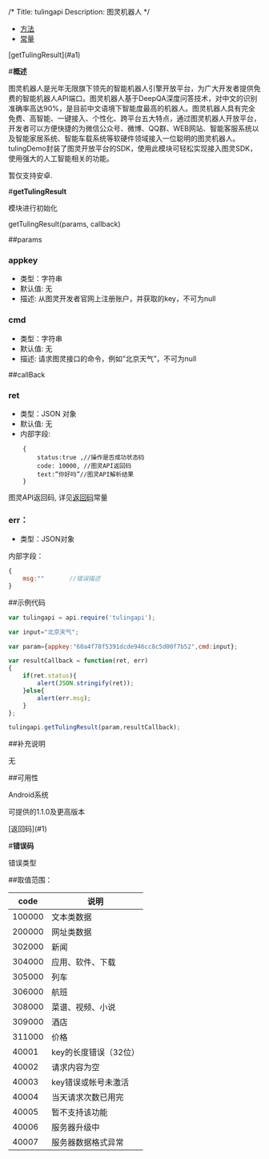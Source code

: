 /*
Title: tulingapi
Description: 图灵机器人
*/

<ul id="tab" class="clearfix">
	<li class="active"><a href="#basic-content">方法</a></li>
	<li class=""><a href="#const-content">常量</a></li>
</ul>
<div id="basic-content">

<div class="outline">
[getTulingResult](#a1)
</div>

#**概述**

图灵机器人是光年无限旗下领先的智能机器人引擎开放平台，为广大开发者提供免费的智能机器人API端口。图灵机器人基于DeepQA深度问答技术，对中文的识别准确率高达90%，是目前中文语境下智能度最高的机器人。图灵机器人具有完全免费、高智能、一键接入、个性化、跨平台五大特点，通过图灵机器人开放平台，开发者可以方便快捷的为微信公众号、微博、QQ群、WEB网站、智能客服系统以及智能家居系统、智能车载系统等软硬件领域接入一位聪明的图灵机器人。
tulingDemo封装了图灵开放平台的SDK，使用此模块可轻松实现接入图灵SDK，使用强大的人工智能相关的功能。

暂仅支持安卓.

#**getTulingResult**<div id="a1"></div>

模块进行初始化

getTulingResult(params, callback)

##params

### appkey

- 类型：字符串
- 默认值: 无
- 描述: 从图灵开发者官网上注册账户，并获取的key，不可为null

### cmd

- 类型：字符串
- 默认值: 无
- 描述: 请求图灵接口的命令，例如”北京天气”，不可为null

##callBack

### ret

- 类型：JSON 对象
- 默认值: 无
- 内部字段: 

```
	{
		status:true ,//操作是否成功状态码
		code: 10000, //图灵API返回码
		text:”你好吗”//图灵API解析结果
	}
```
图灵API返回码, 详见[返回码](!Constant)常量

### err：

- 类型：JSON对象

内部字段：

```js
{
    msg:""       //错误描述
}
```

##示例代码

```js
var tulingapi = api.require('tulingapi');

var input="北京天气";

var param={appkey:"60a4f78f5391dcde946cc8c5d00f7b52",cmd:input};

var resultCallback = function(ret, err)
{
    if(ret.status){
        alert(JSON.stringify(ret));
    }else{
        alert(err.msg);
    }
};

tulingapi.getTulingResult(param,resultCallback);
```

##补充说明

无

##可用性

Android系统

可提供的1.1.0及更高版本

</div>

<div id="const-content">

<div class="outline">
[返回码](#1)
</div>


#**错误码**<div id="3"></div>

错误类型

##取值范围：

code	| 说明 |
------|------|
100000|	文本类数据
200000|	网址类数据
302000	|新闻
304000|	应用、软件、下载
305000	|列车
306000	| 航班
308000 |菜谱、视频、小说
309000 | 酒店
311000 | 价格
40001	| key的长度错误（32位）
40002 | 请求内容为空
40003 | key错误或帐号未激活
40004	|当天请求次数已用完
40005 |暂不支持该功能
40006	|服务器升级中
40007	| 服务器数据格式异常

</div>